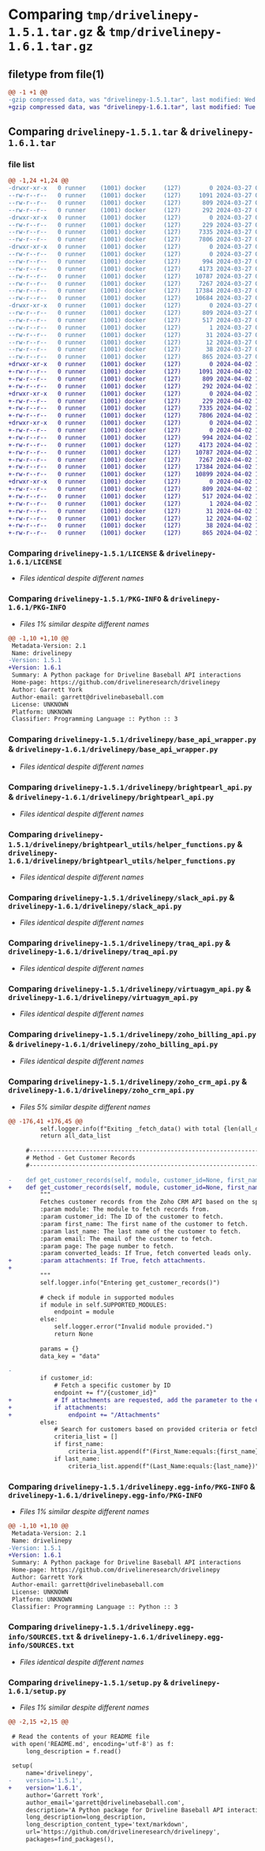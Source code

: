 # Comparing `tmp/drivelinepy-1.5.1.tar.gz` & `tmp/drivelinepy-1.6.1.tar.gz`

## filetype from file(1)

```diff
@@ -1 +1 @@
-gzip compressed data, was "drivelinepy-1.5.1.tar", last modified: Wed Mar 27 03:02:43 2024, max compression
+gzip compressed data, was "drivelinepy-1.6.1.tar", last modified: Tue Apr  2 18:15:06 2024, max compression
```

## Comparing `drivelinepy-1.5.1.tar` & `drivelinepy-1.6.1.tar`

### file list

```diff
@@ -1,24 +1,24 @@
-drwxr-xr-x   0 runner    (1001) docker     (127)        0 2024-03-27 03:02:43.411455 drivelinepy-1.5.1/
--rw-r--r--   0 runner    (1001) docker     (127)     1091 2024-03-27 03:02:33.000000 drivelinepy-1.5.1/LICENSE
--rw-r--r--   0 runner    (1001) docker     (127)      809 2024-03-27 03:02:43.407455 drivelinepy-1.5.1/PKG-INFO
--rw-r--r--   0 runner    (1001) docker     (127)      292 2024-03-27 03:02:33.000000 drivelinepy-1.5.1/README.md
-drwxr-xr-x   0 runner    (1001) docker     (127)        0 2024-03-27 03:02:43.407455 drivelinepy-1.5.1/drivelinepy/
--rw-r--r--   0 runner    (1001) docker     (127)      229 2024-03-27 03:02:33.000000 drivelinepy-1.5.1/drivelinepy/__init__.py
--rw-r--r--   0 runner    (1001) docker     (127)     7335 2024-03-27 03:02:33.000000 drivelinepy-1.5.1/drivelinepy/base_api_wrapper.py
--rw-r--r--   0 runner    (1001) docker     (127)     7806 2024-03-27 03:02:33.000000 drivelinepy-1.5.1/drivelinepy/brightpearl_api.py
-drwxr-xr-x   0 runner    (1001) docker     (127)        0 2024-03-27 03:02:43.407455 drivelinepy-1.5.1/drivelinepy/brightpearl_utils/
--rw-r--r--   0 runner    (1001) docker     (127)        0 2024-03-27 03:02:33.000000 drivelinepy-1.5.1/drivelinepy/brightpearl_utils/__init__.py
--rw-r--r--   0 runner    (1001) docker     (127)      994 2024-03-27 03:02:33.000000 drivelinepy-1.5.1/drivelinepy/brightpearl_utils/helper_functions.py
--rw-r--r--   0 runner    (1001) docker     (127)     4173 2024-03-27 03:02:33.000000 drivelinepy-1.5.1/drivelinepy/slack_api.py
--rw-r--r--   0 runner    (1001) docker     (127)    10787 2024-03-27 03:02:33.000000 drivelinepy-1.5.1/drivelinepy/traq_api.py
--rw-r--r--   0 runner    (1001) docker     (127)     7267 2024-03-27 03:02:33.000000 drivelinepy-1.5.1/drivelinepy/virtuagym_api.py
--rw-r--r--   0 runner    (1001) docker     (127)    17384 2024-03-27 03:02:33.000000 drivelinepy-1.5.1/drivelinepy/zoho_billing_api.py
--rw-r--r--   0 runner    (1001) docker     (127)    10684 2024-03-27 03:02:33.000000 drivelinepy-1.5.1/drivelinepy/zoho_crm_api.py
-drwxr-xr-x   0 runner    (1001) docker     (127)        0 2024-03-27 03:02:43.407455 drivelinepy-1.5.1/drivelinepy.egg-info/
--rw-r--r--   0 runner    (1001) docker     (127)      809 2024-03-27 03:02:43.000000 drivelinepy-1.5.1/drivelinepy.egg-info/PKG-INFO
--rw-r--r--   0 runner    (1001) docker     (127)      517 2024-03-27 03:02:43.000000 drivelinepy-1.5.1/drivelinepy.egg-info/SOURCES.txt
--rw-r--r--   0 runner    (1001) docker     (127)        1 2024-03-27 03:02:43.000000 drivelinepy-1.5.1/drivelinepy.egg-info/dependency_links.txt
--rw-r--r--   0 runner    (1001) docker     (127)       31 2024-03-27 03:02:43.000000 drivelinepy-1.5.1/drivelinepy.egg-info/requires.txt
--rw-r--r--   0 runner    (1001) docker     (127)       12 2024-03-27 03:02:43.000000 drivelinepy-1.5.1/drivelinepy.egg-info/top_level.txt
--rw-r--r--   0 runner    (1001) docker     (127)       38 2024-03-27 03:02:43.411455 drivelinepy-1.5.1/setup.cfg
--rw-r--r--   0 runner    (1001) docker     (127)      865 2024-03-27 03:02:33.000000 drivelinepy-1.5.1/setup.py
+drwxr-xr-x   0 runner    (1001) docker     (127)        0 2024-04-02 18:15:06.283155 drivelinepy-1.6.1/
+-rw-r--r--   0 runner    (1001) docker     (127)     1091 2024-04-02 18:14:50.000000 drivelinepy-1.6.1/LICENSE
+-rw-r--r--   0 runner    (1001) docker     (127)      809 2024-04-02 18:15:06.283155 drivelinepy-1.6.1/PKG-INFO
+-rw-r--r--   0 runner    (1001) docker     (127)      292 2024-04-02 18:14:50.000000 drivelinepy-1.6.1/README.md
+drwxr-xr-x   0 runner    (1001) docker     (127)        0 2024-04-02 18:15:06.283155 drivelinepy-1.6.1/drivelinepy/
+-rw-r--r--   0 runner    (1001) docker     (127)      229 2024-04-02 18:14:50.000000 drivelinepy-1.6.1/drivelinepy/__init__.py
+-rw-r--r--   0 runner    (1001) docker     (127)     7335 2024-04-02 18:14:50.000000 drivelinepy-1.6.1/drivelinepy/base_api_wrapper.py
+-rw-r--r--   0 runner    (1001) docker     (127)     7806 2024-04-02 18:14:50.000000 drivelinepy-1.6.1/drivelinepy/brightpearl_api.py
+drwxr-xr-x   0 runner    (1001) docker     (127)        0 2024-04-02 18:15:06.283155 drivelinepy-1.6.1/drivelinepy/brightpearl_utils/
+-rw-r--r--   0 runner    (1001) docker     (127)        0 2024-04-02 18:14:50.000000 drivelinepy-1.6.1/drivelinepy/brightpearl_utils/__init__.py
+-rw-r--r--   0 runner    (1001) docker     (127)      994 2024-04-02 18:14:50.000000 drivelinepy-1.6.1/drivelinepy/brightpearl_utils/helper_functions.py
+-rw-r--r--   0 runner    (1001) docker     (127)     4173 2024-04-02 18:14:50.000000 drivelinepy-1.6.1/drivelinepy/slack_api.py
+-rw-r--r--   0 runner    (1001) docker     (127)    10787 2024-04-02 18:14:50.000000 drivelinepy-1.6.1/drivelinepy/traq_api.py
+-rw-r--r--   0 runner    (1001) docker     (127)     7267 2024-04-02 18:14:50.000000 drivelinepy-1.6.1/drivelinepy/virtuagym_api.py
+-rw-r--r--   0 runner    (1001) docker     (127)    17384 2024-04-02 18:14:50.000000 drivelinepy-1.6.1/drivelinepy/zoho_billing_api.py
+-rw-r--r--   0 runner    (1001) docker     (127)    10899 2024-04-02 18:14:50.000000 drivelinepy-1.6.1/drivelinepy/zoho_crm_api.py
+drwxr-xr-x   0 runner    (1001) docker     (127)        0 2024-04-02 18:15:06.283155 drivelinepy-1.6.1/drivelinepy.egg-info/
+-rw-r--r--   0 runner    (1001) docker     (127)      809 2024-04-02 18:15:06.000000 drivelinepy-1.6.1/drivelinepy.egg-info/PKG-INFO
+-rw-r--r--   0 runner    (1001) docker     (127)      517 2024-04-02 18:15:06.000000 drivelinepy-1.6.1/drivelinepy.egg-info/SOURCES.txt
+-rw-r--r--   0 runner    (1001) docker     (127)        1 2024-04-02 18:15:06.000000 drivelinepy-1.6.1/drivelinepy.egg-info/dependency_links.txt
+-rw-r--r--   0 runner    (1001) docker     (127)       31 2024-04-02 18:15:06.000000 drivelinepy-1.6.1/drivelinepy.egg-info/requires.txt
+-rw-r--r--   0 runner    (1001) docker     (127)       12 2024-04-02 18:15:06.000000 drivelinepy-1.6.1/drivelinepy.egg-info/top_level.txt
+-rw-r--r--   0 runner    (1001) docker     (127)       38 2024-04-02 18:15:06.283155 drivelinepy-1.6.1/setup.cfg
+-rw-r--r--   0 runner    (1001) docker     (127)      865 2024-04-02 18:14:50.000000 drivelinepy-1.6.1/setup.py
```

### Comparing `drivelinepy-1.5.1/LICENSE` & `drivelinepy-1.6.1/LICENSE`

 * *Files identical despite different names*

### Comparing `drivelinepy-1.5.1/PKG-INFO` & `drivelinepy-1.6.1/PKG-INFO`

 * *Files 1% similar despite different names*

```diff
@@ -1,10 +1,10 @@
 Metadata-Version: 2.1
 Name: drivelinepy
-Version: 1.5.1
+Version: 1.6.1
 Summary: A Python package for Driveline Baseball API interactions
 Home-page: https://github.com/drivelineresearch/drivelinepy
 Author: Garrett York
 Author-email: garrett@drivelinebaseball.com
 License: UNKNOWN
 Platform: UNKNOWN
 Classifier: Programming Language :: Python :: 3
```

### Comparing `drivelinepy-1.5.1/drivelinepy/base_api_wrapper.py` & `drivelinepy-1.6.1/drivelinepy/base_api_wrapper.py`

 * *Files identical despite different names*

### Comparing `drivelinepy-1.5.1/drivelinepy/brightpearl_api.py` & `drivelinepy-1.6.1/drivelinepy/brightpearl_api.py`

 * *Files identical despite different names*

### Comparing `drivelinepy-1.5.1/drivelinepy/brightpearl_utils/helper_functions.py` & `drivelinepy-1.6.1/drivelinepy/brightpearl_utils/helper_functions.py`

 * *Files identical despite different names*

### Comparing `drivelinepy-1.5.1/drivelinepy/slack_api.py` & `drivelinepy-1.6.1/drivelinepy/slack_api.py`

 * *Files identical despite different names*

### Comparing `drivelinepy-1.5.1/drivelinepy/traq_api.py` & `drivelinepy-1.6.1/drivelinepy/traq_api.py`

 * *Files identical despite different names*

### Comparing `drivelinepy-1.5.1/drivelinepy/virtuagym_api.py` & `drivelinepy-1.6.1/drivelinepy/virtuagym_api.py`

 * *Files identical despite different names*

### Comparing `drivelinepy-1.5.1/drivelinepy/zoho_billing_api.py` & `drivelinepy-1.6.1/drivelinepy/zoho_billing_api.py`

 * *Files identical despite different names*

### Comparing `drivelinepy-1.5.1/drivelinepy/zoho_crm_api.py` & `drivelinepy-1.6.1/drivelinepy/zoho_crm_api.py`

 * *Files 5% similar despite different names*

```diff
@@ -176,41 +176,45 @@
         self.logger.info(f"Exiting _fetch_data() with total {len(all_data_list)} {data_key} fetched")
         return all_data_list
     
     #-----------------------------------------------------------------
     # Method - Get Customer Records
     #-----------------------------------------------------------------
 
-    def get_customer_records(self, module, customer_id=None, first_name=None, last_name=None, email=None, converted_leads=None, page=1):
+    def get_customer_records(self, module, customer_id=None, first_name=None, last_name=None, email=None, converted_leads=None, attachments=None, page=1):
         """
         Fetches customer records from the Zoho CRM API based on the specified criteria.
         :param module: The module to fetch records from.
         :param customer_id: The ID of the customer to fetch.
         :param first_name: The first name of the customer to fetch.
         :param last_name: The last name of the customer to fetch.
         :param email: The email of the customer to fetch.
         :param page: The page number to fetch.
         :param converted_leads: If True, fetch converted leads only.
+        :param attachments: If True, fetch attachments.
+
         """
         self.logger.info("Entering get_customer_records()")
 
         # check if module in supported modules
         if module in self.SUPPORTED_MODULES:
             endpoint = module
         else:
             self.logger.error("Invalid module provided.")
             return None
         
         params = {}
         data_key = "data"
 
-        
         if customer_id:
             # Fetch a specific customer by ID
             endpoint += f"/{customer_id}"
+            # If attachments are requested, add the parameter to the endpoint
+            if attachments:
+                endpoint += "/Attachments"
         else:
             # Search for customers based on provided criteria or fetch all if no criteria
             criteria_list = []
             if first_name:
                 criteria_list.append(f"(First_Name:equals:{first_name})")
             if last_name:
                 criteria_list.append(f"(Last_Name:equals:{last_name})")
```

### Comparing `drivelinepy-1.5.1/drivelinepy.egg-info/PKG-INFO` & `drivelinepy-1.6.1/drivelinepy.egg-info/PKG-INFO`

 * *Files 1% similar despite different names*

```diff
@@ -1,10 +1,10 @@
 Metadata-Version: 2.1
 Name: drivelinepy
-Version: 1.5.1
+Version: 1.6.1
 Summary: A Python package for Driveline Baseball API interactions
 Home-page: https://github.com/drivelineresearch/drivelinepy
 Author: Garrett York
 Author-email: garrett@drivelinebaseball.com
 License: UNKNOWN
 Platform: UNKNOWN
 Classifier: Programming Language :: Python :: 3
```

### Comparing `drivelinepy-1.5.1/drivelinepy.egg-info/SOURCES.txt` & `drivelinepy-1.6.1/drivelinepy.egg-info/SOURCES.txt`

 * *Files identical despite different names*

### Comparing `drivelinepy-1.5.1/setup.py` & `drivelinepy-1.6.1/setup.py`

 * *Files 1% similar despite different names*

```diff
@@ -2,15 +2,15 @@
 
 # Read the contents of your README file
 with open('README.md', encoding='utf-8') as f:
     long_description = f.read()
 
 setup(
     name='drivelinepy',
-    version='1.5.1',
+    version='1.6.1',
     author='Garrett York',
     author_email='garrett@drivelinebaseball.com',
     description='A Python package for Driveline Baseball API interactions',
     long_description=long_description,
     long_description_content_type='text/markdown',
     url='https://github.com/drivelineresearch/drivelinepy',
     packages=find_packages(),
```

